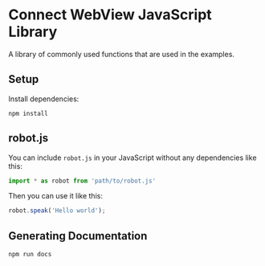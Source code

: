 # Connect WebView JavaScript Library
A library of commonly used functions that are used in the examples.

## Setup
Install dependencies:
```shell
npm install
```

## robot.js
You can include `robot.js` in your JavaScript without any dependencies like this:
```javascript
import * as robot from 'path/to/robot.js'
```

Then you can use it like this:
```javascript
robot.speak('Hello world');
```

## Generating Documentation
```shell
npm run docs
```
